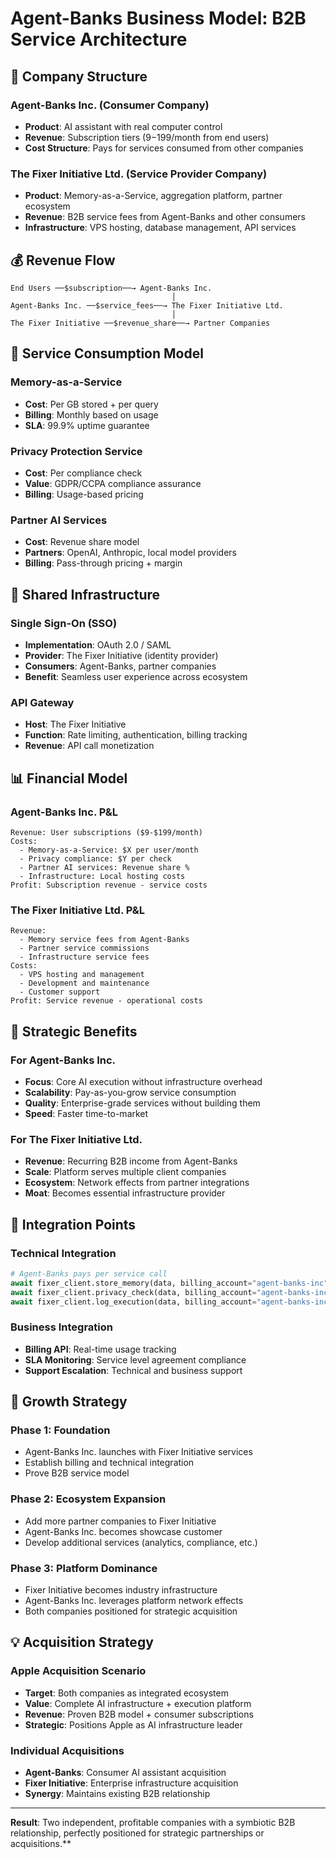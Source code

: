 # Agent-Banks Business Model: B2B Service Architecture

## 🏢 Company Structure

### Agent-Banks Inc. (Consumer Company)
- **Product**: AI assistant with real computer control
- **Revenue**: Subscription tiers ($9-$199/month from end users)
- **Cost Structure**: Pays for services consumed from other companies

### The Fixer Initiative Ltd. (Service Provider Company)  
- **Product**: Memory-as-a-Service, aggregation platform, partner ecosystem
- **Revenue**: B2B service fees from Agent-Banks and other consumers
- **Infrastructure**: VPS hosting, database management, API services

## 💰 Revenue Flow

```
End Users ──$subscription──→ Agent-Banks Inc.
                                    │
Agent-Banks Inc. ──$service_fees──→ The Fixer Initiative Ltd.
                                    │
The Fixer Initiative ──$revenue_share──→ Partner Companies
```

## 🔧 Service Consumption Model

### Memory-as-a-Service
- **Cost**: Per GB stored + per query
- **Billing**: Monthly based on usage
- **SLA**: 99.9% uptime guarantee

### Privacy Protection Service
- **Cost**: Per compliance check
- **Value**: GDPR/CCPA compliance assurance
- **Billing**: Usage-based pricing

### Partner AI Services
- **Cost**: Revenue share model
- **Partners**: OpenAI, Anthropic, local model providers
- **Billing**: Pass-through pricing + margin

## 🔐 Shared Infrastructure

### Single Sign-On (SSO)
- **Implementation**: OAuth 2.0 / SAML
- **Provider**: The Fixer Initiative (identity provider)
- **Consumers**: Agent-Banks, partner companies
- **Benefit**: Seamless user experience across ecosystem

### API Gateway
- **Host**: The Fixer Initiative
- **Function**: Rate limiting, authentication, billing tracking
- **Revenue**: API call monetization

## 📊 Financial Model

### Agent-Banks Inc. P&L
```
Revenue: User subscriptions ($9-$199/month)
Costs:
  - Memory-as-a-Service: $X per user/month
  - Privacy compliance: $Y per check
  - Partner AI services: Revenue share %
  - Infrastructure: Local hosting costs
Profit: Subscription revenue - service costs
```

### The Fixer Initiative Ltd. P&L
```
Revenue: 
  - Memory service fees from Agent-Banks
  - Partner service commissions
  - Infrastructure service fees
Costs:
  - VPS hosting and management
  - Development and maintenance
  - Customer support
Profit: Service revenue - operational costs
```

## 🎯 Strategic Benefits

### For Agent-Banks Inc.
- **Focus**: Core AI execution without infrastructure overhead
- **Scalability**: Pay-as-you-grow service consumption
- **Quality**: Enterprise-grade services without building them
- **Speed**: Faster time-to-market

### For The Fixer Initiative Ltd.
- **Revenue**: Recurring B2B income from Agent-Banks
- **Scale**: Platform serves multiple client companies
- **Ecosystem**: Network effects from partner integrations
- **Moat**: Becomes essential infrastructure provider

## 🔄 Integration Points

### Technical Integration
```python
# Agent-Banks pays per service call
await fixer_client.store_memory(data, billing_account="agent-banks-inc")
await fixer_client.privacy_check(data, billing_account="agent-banks-inc") 
await fixer_client.log_execution(data, billing_account="agent-banks-inc")
```

### Business Integration
- **Billing API**: Real-time usage tracking
- **SLA Monitoring**: Service level agreement compliance
- **Support Escalation**: Technical and business support

## 🚀 Growth Strategy

### Phase 1: Foundation
- Agent-Banks Inc. launches with Fixer Initiative services
- Establish billing and technical integration
- Prove B2B service model

### Phase 2: Ecosystem Expansion
- Add more partner companies to Fixer Initiative
- Agent-Banks Inc. becomes showcase customer
- Develop additional services (analytics, compliance, etc.)

### Phase 3: Platform Dominance
- Fixer Initiative becomes industry infrastructure
- Agent-Banks Inc. leverages platform network effects
- Both companies positioned for strategic acquisition

## 💡 Acquisition Strategy

### Apple Acquisition Scenario
- **Target**: Both companies as integrated ecosystem
- **Value**: Complete AI infrastructure + execution platform
- **Revenue**: Proven B2B model + consumer subscriptions
- **Strategic**: Positions Apple as AI infrastructure leader

### Individual Acquisitions
- **Agent-Banks**: Consumer AI assistant acquisition
- **Fixer Initiative**: Enterprise infrastructure acquisition
- **Synergy**: Maintains existing B2B relationship

---

**Result**: Two independent, profitable companies with a symbiotic B2B relationship, perfectly positioned for strategic partnerships or acquisitions.**